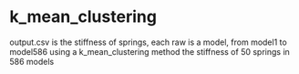 # k_mean_clustering
output.csv is the stiffness of springs, each raw is a model, from model1 to model586
using a k_mean_clustering method
the stiffness of 50 springs in 586 models
